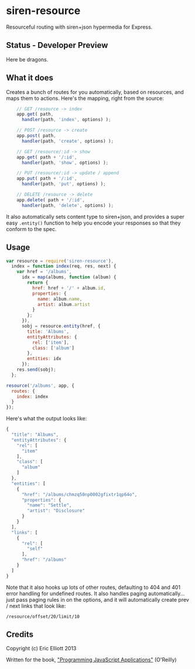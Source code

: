 siren-resource
==============

Resourceful routing with siren+json hypermedia for Express.

## Status - Developer Preview

Here be dragons.

## What it does

Creates a bunch of routes for you automatically, based on resources, and maps them to actions. Here's the mapping, right from the source:

```js
    // GET /resource -> index
    app.get( path,
      handler(path, 'index', options) );

    // POST /resource -> create
    app.post( path, 
      handler(path, 'create', options) );

    // GET /resource/:id -> show
    app.get( path + '/:id',
      handler(path, 'show', options) );

    // PUT /resource/:id -> update / append
    app.put( path + '/:id',
      handler(path, 'put', options) );

    // DELETE /resource -> delete
    app.delete( path + '/:id',
      handler(path, 'delete', options) );
```

It also automatically sets content type to siren+json, and provides a super easy `.entity()` function to help you encode your responses so that they conform to the spec.


## Usage

```js
var resource = require('siren-resource'),
  index = function index(req, res, next) {
    var href = '/albums',
      idx = map(albums, function (album) {
        return {
          href: href + '/' + album.id,
          properties: {
            name: album.name,
            artist: album.artist
          }
        };
      }),
      sobj = resource.entity(href, {
        title: 'Albums',
        entityAttributes: {
          rel: ['item'],
          class: ['album']
        },
        entities: idx
      });
    res.send(sobj);
  };

resource('/albums', app, {
  routes: {
    index: index
  }
});
```

Here's what the output looks like:

```js
{
  "title": "Albums",
  "entityAttributes": {
    "rel": [
      "item"
    ],
    "class": [
      "album"
    ]
  },
  "entities": [
    {
      "href": "/albums/chmzq50np0002gfixtr1qp64o",
      "properties": {
        "name": "Settle",
        "artist": "Disclosure"
      }
    }
  ],
  "links": [
    {
      "rel": [
        "self"
      ],
      "href": "/albums"
    }
  ]
}
```

Note that it also hooks up lots of other routes, defaulting to 404 and 401 error handling for undefined routes. It also handles paging automatically... just pass paging rules in on the options, and it will automatically create prev / next links that look like:

`/resource/offset/20/limit/10`


## Credits

Copyright (c) Eric Elliott 2013

Written for the book, ["Programming JavaScript Applications"](http://ericleads.com/javascript-applications/) (O'Reilly)
